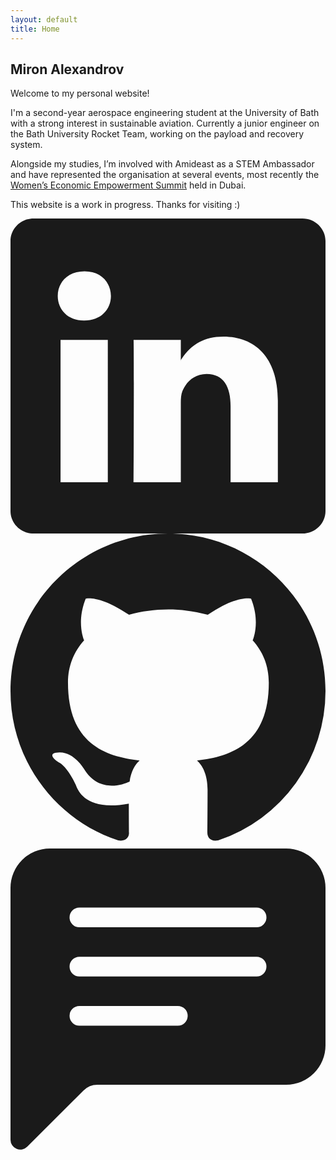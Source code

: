 ```yaml
---
layout: default
title: Home
---
```

<main class="main-content">
<section id="about-me">
  <h1>Miron Alexandrov</h1>
  <p>Welcome to my personal website!</p>
  <p>
    I'm a second-year aerospace engineering student at the University of Bath with a strong interest in sustainable aviation. Currently a junior engineer on the Bath University Rocket Team, working on the payload and recovery system.</p>

<p>Alongside my studies, I’m involved with Amideast as a STEM Ambassador and have represented the organisation at several events, most recently the <a href="https://weempowersummit.my.canva.site">Women’s Economic Empowerment Summit</a> held in Dubai.</p>

<p>This website is a work in progress. Thanks for visiting :)
  </p>
</section>

<section id=socialsIconContainer>

<a href="https://www.linkedin.com/in/mironalexandrov/" target="_blank">
<svg xmlns="http://www.w3.org/2000/svg" fill="currentColor" class="homeIcons" viewBox="0 0 16 16">
  <path d="M0 1.146C0 .513.526 0 1.175 0h13.65C15.474 0 16 .513 16 1.146v13.708c0 .633-.526 1.146-1.175 1.146H1.175C.526 16 0 15.487 0 14.854zm4.943 12.248V6.169H2.542v7.225zm-1.2-8.212c.837 0 1.358-.554 1.358-1.248-.015-.709-.52-1.248-1.342-1.248S2.4 3.226 2.4 3.934c0 .694.521 1.248 1.327 1.248zm4.908 8.212V9.359c0-.216.016-.432.08-.586.173-.431.568-.878 1.232-.878.869 0 1.216.662 1.216 1.634v3.865h2.401V9.25c0-2.22-1.184-3.252-2.764-3.252-1.274 0-1.845.7-2.165 1.193v.025h-.016l.016-.025V6.169h-2.4c.03.678 0 7.225 0 7.225z"/>
</svg>
</a>

<a href="https://github.com/vostok1942" target="_blank">
<svg xmlns="http://www.w3.org/2000/svg" fill="currentColor" class="homeIcons" viewBox="0 0 16 16">
  <path d="M8 0C3.58 0 0 3.58 0 8c0 3.54 2.29 6.53 5.47 7.59.4.07.55-.17.55-.38 0-.19-.01-.82-.01-1.49-2.01.37-2.53-.49-2.69-.94-.09-.23-.48-.94-.82-1.13-.28-.15-.68-.52-.01-.53.63-.01 1.08.58 1.23.82.72 1.21 1.87.87 2.33.66.07-.52.28-.87.51-1.07-1.78-.2-3.64-.89-3.64-3.95 0-.87.31-1.59.82-2.15-.08-.2-.36-1.02.08-2.12 0 0 .67-.21 2.2.82.64-.18 1.32-.27 2-.27s1.36.09 2 .27c1.53-1.04 2.2-.82 2.2-.82.44 1.1.16 1.92.08 2.12.51.56.82 1.27.82 2.15 0 3.07-1.87 3.75-3.65 3.95.29.25.54.73.54 1.48 0 1.07-.01 1.93-.01 2.2 0 .21.15.46.55.38A8.01 8.01 0 0 0 16 8c0-4.42-3.58-8-8-8"/>
</svg>
</a>

<a href="contact.html">
<svg xmlns="http://www.w3.org/2000/svg" fill="currentColor" class="homeIcons" viewBox="0 0 16 16">
  <path d="M0 2a2 2 0 0 1 2-2h12a2 2 0 0 1 2 2v8a2 2 0 0 1-2 2H4.414a1 1 0 0 0-.707.293L.854 15.146A.5.5 0 0 1 0 14.793zm3.5 1a.5.5 0 0 0 0 1h9a.5.5 0 0 0 0-1zm0 2.5a.5.5 0 0 0 0 1h9a.5.5 0 0 0 0-1zm0 2.5a.5.5 0 0 0 0 1h5a.5.5 0 0 0 0-1z"/>
</svg>
</a>

</section>
</main>